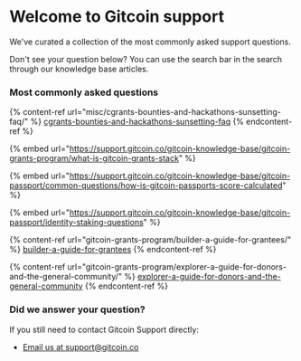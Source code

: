 # Welcome to Gitcoin support

We've curated a collection of the most commonly asked support questions.

Don't see your question below? You can use the search bar in the search through our knowledge base articles.

### Most commonly asked questions

{% content-ref url="misc/cgrants-bounties-and-hackathons-sunsetting-faq/" %}
[cgrants-bounties-and-hackathons-sunsetting-faq](misc/cgrants-bounties-and-hackathons-sunsetting-faq/)
{% endcontent-ref %}

{% embed url="https://support.gitcoin.co/gitcoin-knowledge-base/gitcoin-grants-program/what-is-gitcoin-grants-stack" %}

{% embed url="https://support.gitcoin.co/gitcoin-knowledge-base/gitcoin-passport/common-questions/how-is-gitcoin-passports-score-calculated" %}

{% embed url="https://support.gitcoin.co/gitcoin-knowledge-base/gitcoin-passport/identity-staking-questions" %}

{% content-ref url="gitcoin-grants-program/builder-a-guide-for-grantees/" %}
[builder-a-guide-for-grantees](gitcoin-grants-program/builder-a-guide-for-grantees/)
{% endcontent-ref %}

{% content-ref url="gitcoin-grants-program/explorer-a-guide-for-donors-and-the-general-community/" %}
[explorer-a-guide-for-donors-and-the-general-community](gitcoin-grants-program/explorer-a-guide-for-donors-and-the-general-community/)
{% endcontent-ref %}

###

### Did we answer your question?

If you still need to contact Gitcoin Support directly:

* [Email us at support@gitcoin.co](mailto:support@gitcoin.co)&#x20;

